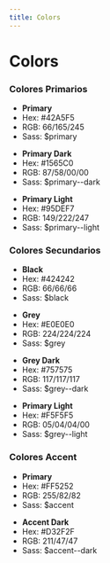 ```yaml
---
title: Colors
---
```


<div class="library__header">
  <div>
    <h1>Colors</h1>
  </div>
</div>

<div class="library__main">
  
<div class="library__example__group">
  <h3>Colores Primarios</h3>
  
  <div class="library__example">
    <div class="library__color-swatch">
      <span class="library__color-swatch__preview" style="background-color: #42A5F5"></span>
      <ul class="library__color-swatch__details">
        <li><strong>Primary</strong></li>
        <li>Hex: #42A5F5</li>
        <li>RGB: 66/165/245</li>
        <li>Sass: $primary</li>
      </ul>
    </div>
  </div>
  
  <div class="library__example">
    <div class="library__color-swatch">
      <span class="library__color-swatch__preview" style="background-color: #1565C0"></span>
      <ul class="library__color-swatch__details">
        <li><strong>Primary Dark</strong></li>
        <li>Hex: #1565C0</li>
        <li>RGB: 87/58/00/00</li>
        <li>Sass: $primary--dark</li>
      </ul>
    </div>
  </div>

  <div class="library__example">
    <div class="library__color-swatch">
      <span class="library__color-swatch__preview" style="background-color: #95DEF7"></span>
      <ul class="library__color-swatch__details">
        <li><strong>Primary Light</strong></li>
        <li>Hex: #95DEF7</li>
        <li>RGB: 149/222/247</li>
        <li>Sass: $primary--light</li>
      </ul>
    </div>
  </div>
</div>

<div class="library__example__group">
  <h3>Colores Secundarios</h3>
  <div class="library__example">
    <div class="library__color-swatch">
      <span class="library__color-swatch__preview" style="background-color: #424242"></span>
      <ul class="library__color-swatch__details">
        <li><strong>Black</strong></li>
        <li>Hex: #424242</li>
        <li>RGB: 66/66/66</li>
        <li>Sass: $black</li>
      </ul>
    </div>
  </div>

  <div class="library__example">
    <div class="library__color-swatch">
      <span class="library__color-swatch__preview" style="background-color: #E0E0E0"></span>
      <ul class="library__color-swatch__details">
        <li><strong>Grey</strong></li>
        <li>Hex: #E0E0E0</li>
        <li>RGB: 224/224/224</li>
        <li>Sass: $grey</li>
      </ul>
    </div>
  </div>
  
  <div class="library__example">
    <div class="library__color-swatch">
      <span class="library__color-swatch__preview" style="background-color: #757575"></span>
      <ul class="library__color-swatch__details">
        <li><strong>Grey Dark</strong></li>
        <li>Hex: #757575</li>
        <li>RGB: 117/117/117</li>
        <li>Sass: $grey--dark</li>
      </ul>
    </div>
  </div>

  <div class="library__example">
    <div class="library__color-swatch">
      <span class="library__color-swatch__preview" style="background-color: #F5F5F5"></span>
      <ul class="library__color-swatch__details">
        <li><strong>Primary Light</strong></li>
        <li>Hex: #F5F5F5</li>
        <li>RGB: 05/04/04/00</li>
        <li>Sass: $grey--light</li>
      </ul>
    </div>
  </div>
</div>

<div class="library__example__group">
  <h3>Colores Accent</h3>
  
  <div class="library__example">
    <div class="library__color-swatch">
      <span class="library__color-swatch__preview" style="background-color: #FF5252"></span>
      <ul class="library__color-swatch__details">
        <li><strong>Primary</strong></li>
        <li>Hex: #FF5252</li>
        <li>RGB: 255/82/82</li>
        <li>Sass: $accent</li>
      </ul>
    </div>
  </div>
  
  <div class="library__example">
    <div class="library__color-swatch">
      <span class="library__color-swatch__preview" style="background-color: #D32F2F"></span>
      <ul class="library__color-swatch__details">
        <li><strong>Accent Dark</strong></li>
        <li>Hex: #D32F2F</li>
        <li>RGB: 211/47/47</li>
        <li>Sass: $accent--dark</li>
      </ul>
    </div>
  </div>

</div>

  
</div>

